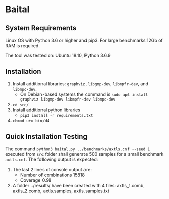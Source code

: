 # Baital

## System Requirements

Linux OS with Python 3.6 or higher and pip3. For large benchmarks 12Gb of RAM is required. 

The tool was tested on: Ubuntu 18.10, Python 3.6.9

## Installation

1. Install additional libraries: `graphviz`, `libgmp-dev`, `libmpfr-dev`, and `libmpc-dev`.
    - On Debian-based systems the command is `sudo apt install graphviz libgmp-dev libmpfr-dev libmpc-dev` 
2. `cd src/`
3. Install additional python libraries
    - `pip3 install -r requirements.txt`
4. `chmod u+x bin/d4`

## Quick Installation Testing

The command `python3 baital.py ../benchmarks/axtls.cnf --seed 1` executed from `src` folder shall generate 500 samples for a small benchmark `axtls.cnf`. The following output is expected:
1. The last 2 lines of console output are:
    - Number of combinations 15818
    - Coverage 0.98
2. A folder ../results/ have been created with 4 files: axtls_1.comb, axtls_2.comb, axtls.samples, axtls.samples.txt  
    
    



